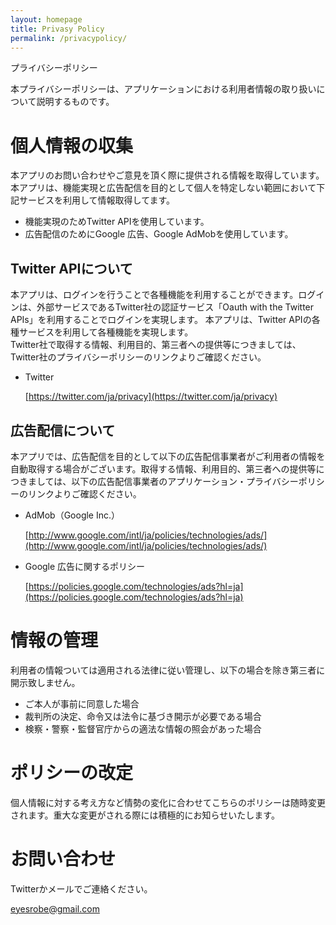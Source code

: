 ```yaml
---
layout: homepage
title: Privasy Policy
permalink: /privacypolicy/
---
```


プライバシーポリシー


本プライバシーポリシーは、アプリケーションにおける利用者情報の取り扱いについて説明するものです。

# 個人情報の収集

本アプリのお問い合わせやご意見を頂く際に提供される情報を取得しています。<br>
本アプリは、機能実現と広告配信を目的として個人を特定しない範囲において下記サービスを利用して情報取得してます。

- 機能実現のためTwitter APIを使用しています。
- 広告配信のためにGoogle 広告、Google AdMobを使用しています。

## Twitter APIについて
本アプリは、ログインを行うことで各種機能を利用することができます。ログインは、外部サービスであるTwitter社の認証サービス「Oauth with the Twitter APIs」を利用することでログインを実現します。
本アプリは、Twitter APIの各種サービスを利用して各種機能を実現します。<br>
Twitter社で取得する情報、利用目的、第三者への提供等につきましては、Twitter社のプライバシーポリシーのリンクよりご確認ください。

- Twitter

    [https://twitter.com/ja/privacy](https://twitter.com/ja/privacy)

## 広告配信について
本アプリでは、広告配信を目的として以下の広告配信事業者がご利用者の情報を自動取得する場合がございます。取得する情報、利用目的、第三者への提供等につきましては、以下の広告配信事業者のアプリケーション・プライバシーポリシーのリンクよりご確認ください。

- AdMob（Google Inc.）

    [http://www.google.com/intl/ja/policies/technologies/ads/](http://www.google.com/intl/ja/policies/technologies/ads/)

- Google 広告に関するポリシー

    [https://policies.google.com/technologies/ads?hl=ja](https://policies.google.com/technologies/ads?hl=ja)

# 情報の管理

利用者の情報ついては適用される法律に従い管理し、以下の場合を除き第三者に開示致しません。
- ご本人が事前に同意した場合
- 裁判所の決定、命令又は法令に基づき開示が必要である場合
- 検察・警察・監督官庁からの適法な情報の照会があった場合

# ポリシーの改定

個人情報に対する考え方など情勢の変化に合わせてこちらのポリシーは随時変更されます。重大な変更がされる際には積極的にお知らせいたします。

# お問い合わせ

Twitterかメールでご連絡ください。

[eyesrobe@gmail.com](mailto:eyesrobe@gmail.com)
